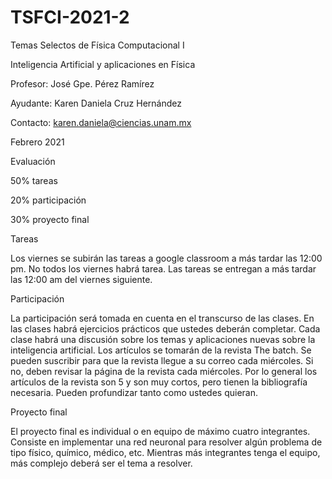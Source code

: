 # TSFCI-2021-2

Temas Selectos de Física Computacional I

Inteligencia Artificial y aplicaciones en Física

Profesor: José Gpe. Pérez Ramírez

Ayudante: Karen Daniela Cruz Hernández

Contacto: karen.daniela@ciencias.unam.mx

Febrero 2021


Evaluación

50% tareas

20% participación

30% proyecto final

Tareas

Los viernes se subirán las tareas a google classroom a más tardar las 12:00 pm. No todos los viernes habrá tarea.
Las tareas se entregan a más tardar las 12:00 am del viernes siguiente.

Participación

La participación será tomada en cuenta en el transcurso de las clases.
En las clases habrá ejercicios prácticos que ustedes deberán completar.
Cada clase habrá una discusión sobre los temas y aplicaciones nuevas sobre la inteligencia artificial.
Los artículos se tomarán de la revista The batch. Se pueden suscribir para que la revista llegue a su correo cada miércoles. Si no, deben revisar la página de la revista cada miércoles. Por lo general los artículos de la revista son 5 y son muy cortos, pero tienen la bibliografía necesaria. Pueden profundizar tanto como ustedes quieran. 

Proyecto final

El proyecto final es individual o en equipo de máximo cuatro integrantes.
Consiste en implementar una red neuronal para resolver algún problema de tipo físico, químico, médico, etc.
Mientras más integrantes tenga el equipo, más complejo deberá ser el tema a resolver.
